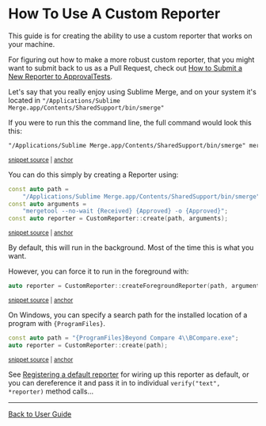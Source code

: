 <!--
GENERATED FILE - DO NOT EDIT
This file was generated by [MarkdownSnippets](https://github.com/SimonCropp/MarkdownSnippets).
Source File: /doc/how_tos/mdsource/UseACustomReporter.source.md
To change this file edit the source file and then execute ./run_markdown_templates.sh.
-->

<a id="top"></a>

# How To Use A Custom Reporter



This guide is for creating the ability to use a custom reporter that works on your machine.

For figuring out how to make a more robust custom reporter, that you might want to submit back to us as a Pull Request, check out [How to Submit a New Reporter to ApprovalTests](/doc/how_tos/SubmitANewReporterToApprovalTests.md#top).

Let's say that you really enjoy using Sublime Merge, and on your system it's located in `"/Applications/Sublime Merge.app/Contents/SharedSupport/bin/smerge"`

If you were to run this the command line, the full command would look this this:

<!-- snippet: CustomReporterTests.Creating_Custom_Reporters.approved.txt -->
<a id='snippet-CustomReporterTests.Creating_Custom_Reporters.approved.txt'/></a>
```txt
"/Applications/Sublime Merge.app/Contents/SharedSupport/bin/smerge" mergetool --no-wait "test.received.txt" "test.approved.txt" -o "test.approved.txt" &
```
<sup><a href='/tests/DocTest_Tests/reporters/approval_tests/CustomReporterTests.Creating_Custom_Reporters.approved.txt#L1-L1' title='File snippet `CustomReporterTests.Creating_Custom_Reporters.approved.txt` was extracted from'>snippet source</a> | <a href='#snippet-CustomReporterTests.Creating_Custom_Reporters.approved.txt' title='Navigate to start of snippet `CustomReporterTests.Creating_Custom_Reporters.approved.txt`'>anchor</a></sup>
<!-- endsnippet -->

You can do this simply by creating a Reporter using:

<!-- snippet: use_custom_reporter -->
<a id='snippet-use_custom_reporter'/></a>
```cpp
const auto path =
    "/Applications/Sublime Merge.app/Contents/SharedSupport/bin/smerge";
const auto arguments =
    "mergetool --no-wait {Received} {Approved} -o {Approved}";
const auto reporter = CustomReporter::create(path, arguments);
```
<sup><a href='/tests/DocTest_Tests/reporters/CustomReporterTests.cpp#L10-L16' title='File snippet `use_custom_reporter` was extracted from'>snippet source</a> | <a href='#snippet-use_custom_reporter' title='Navigate to start of snippet `use_custom_reporter`'>anchor</a></sup>
<!-- endsnippet -->

By default, this will run in the background. Most of the time this is what you want.

However, you can force it to run in the foreground with:

<!-- snippet: use_custom_foreground_reporter -->
<a id='snippet-use_custom_foreground_reporter'/></a>
```cpp
auto reporter = CustomReporter::createForegroundReporter(path, arguments);
```
<sup><a href='/tests/DocTest_Tests/reporters/CustomReporterTests.cpp#L43-L45' title='File snippet `use_custom_foreground_reporter` was extracted from'>snippet source</a> | <a href='#snippet-use_custom_foreground_reporter' title='Navigate to start of snippet `use_custom_foreground_reporter`'>anchor</a></sup>
<!-- endsnippet -->

On Windows, you can specify a search path for the installed location of a program with `{ProgramFiles}`.

<!-- snippet: use_custom_windows_reporter -->
<a id='snippet-use_custom_windows_reporter'/></a>
```cpp
const auto path = "{ProgramFiles}Beyond Compare 4\\BCompare.exe";
auto reporter = CustomReporter::create(path);
```
<sup><a href='/tests/DocTest_Tests/reporters/CustomReporterTests.cpp#L26-L29' title='File snippet `use_custom_windows_reporter` was extracted from'>snippet source</a> | <a href='#snippet-use_custom_windows_reporter' title='Navigate to start of snippet `use_custom_windows_reporter`'>anchor</a></sup>
<!-- endsnippet -->

See [Registering a default reporter](/doc/Reporters.md#registering-a-default-reporter) for wiring up this reporter as default, or you can dereference it and pass it in to individual `verify("text", *reporter)` method calls...

---

[Back to User Guide](/doc/README.md#top)
